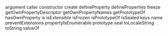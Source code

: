 argument
caller
constructor
create
defineProperty
defineProperties
freeze
getOwnPropertyDescriptor
getOwnPropertyNames
getPrototypeOf
hasOwnProperty
is
isExtensible
isFrozen
isPrototypeOf
isSealed
keys
name
preventExtensions
propertyIsEnumerable
prototype
seal
toLocaleString
toString
valueOf